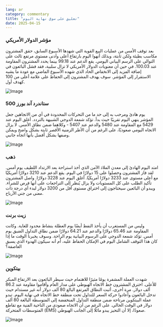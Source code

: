 ```yaml
---
lang: ar
category: commentary
title: "تعليق على سوق نهاية اليوم"
date: 2025-04-15
---
```


### مؤشر الدولار الأمريكي

بعد توقف الأمس من عمليات البيع القوية التي شهدها الأسبوع السابق، حقق المشترون مكاسب بطيئة ولكن ثابتة، وبذلك أنهوا اليوم بارتفاع أعلى وأدنى مستوى مرتفع ثالث على التوالي على الرسم البياني اليومي. يقع الدعم عند 99.18 بينما يحدد المشترون المقاومة عند 100.03. في حين أن معنويات الدولار الأمريكي لا تزال سلبية، فقد فشل البائعون في إضافة المزيد إلى الانخفاض الحاد الذي شهده الأسبوع الماضي مع عودة ما يشبه الاستقرار إلى المؤشر. سوف يهدف المشترون إلى الحفاظ على علامة أعلى من 100 كهدف أول.

![Image](https://markleighedu.github.io/img/Apr-2025/15-Apr-2025/usdindex.jpg)

### ستاندرد آند بورز 500

يوم هادئ ومرحب به إلى حد ما من التحركات المحدودة في أي من الاتجاهين جعل المؤشر ينهي اليوم تقريبًا حيث بدأ. تؤكد شمعة الدوجي الشبيهة بالتردد. أغلق اليوم عند 5429 مع المقاومة عند 5480 والدعم عند 5407 - وكلاهما ضمن نطاق الأمس. لا يزال الاتجاه اليومي صعوديًا، على الرغم من أن الأطر الزمنية الأقصر ثابتة بشكل واضح ويمكن وصفها بشكل أفضل بأنها اتجاه جانبي.

![Image](https://markleighedu.github.io/img/Apr-2025/15-Apr-2025/sp500.jpg)

### ذهب

امتد اليوم الهادئ إلى معدن الملاذ الآمن الذي أخذ استراحة بعد الارتداد اللطيف يوم أمس. لقد فاز المشترون وحصلوا على 15 دولارًا في اليوم. يقع الدعم عند 3210 دولارًا أمريكيًا مع أعلى مستوى عند 3233 دولارًا أمريكيًا. أغلق اليوم عند 3228 دولارًا. واصل المشترون تأكيد الطلب على كل المستويات ولا يزال يُنظر إلى التراجعات على أنها فرص للشراء. ويبدو أن البائعين سيحتاجون إلى اختراق مستوى أقل من 3200 دولار لبدء أي درجة ذات معنى من جني الأرباح.

![Image](https://markleighedu.github.io/img/Apr-2025/15-Apr-2025/gold.jpg)

### زيت برنت

وليس من المستغرب أن يأخذ النفط أيضًا يوم العطلة بنشاط محدود للغاية. وكانت المقاومة عند 65.46 دولارًا والدعم عند 64.21 دولارًا ضمن نطاق التداول الضيق يوم أمس. تؤكد شمعة الدوجي على الرسوم البيانية يوم الراحة. وسوف يخبرنا الوقت ما إذا كان هذا التوقف الشامل اليوم في الإمكان الحفاظ عليه، أم أنه سيكون الهدوء الذي يسبق العاصفة؟

![Image](https://markleighedu.github.io/img/Apr-2025/15-Apr-2025/brentoil.jpg)

### بيتكوين

شهدت العملة المشفرة يومًا مثيرًا للاهتمام حيث سيطر البائعون بعد الارتفاع المبكر للأعلى. اخترق المشترون خط الاتجاه الهبوطي على مدار العام وأقاموا مقاومة عند 86.2 ألف دولار. مرة أخرى، أثبت النطاق المرتفع البالغ 80 ألف دولار أنه غير مستدام حيث تدخل البائعون وأعادوا حركة السعر للتداول تحت منطقة خط الاتجاه في نهاية اليوم. تبدو عملة البيتكوين مرتاحة ضمن منطقة التداول المنخفضة إلى المتوسطة البالغة 80 ألف دولار في الوقت الحالي. على الرغم من أن الاتجاه صعودي من الناحية الفنية مع تقاطع المتوسطات المتحركة (EMS) صعودًا، إلا أن التحيز يبدو مائلًا إلى الجانب الهبوطي. 

![Image](https://markleighedu.github.io/img/Apr-2025/15-Apr-2025/bitcoin.jpg)

